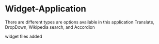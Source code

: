 # Widget-Application
There are different types are options available in this application Translate, DropDown, Wikipedia search, and Accordion

widget files added
